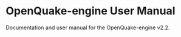 OpenQuake-engine User Manual
============================

Documentation and user manual for the OpenQuake-engine v2.2.
